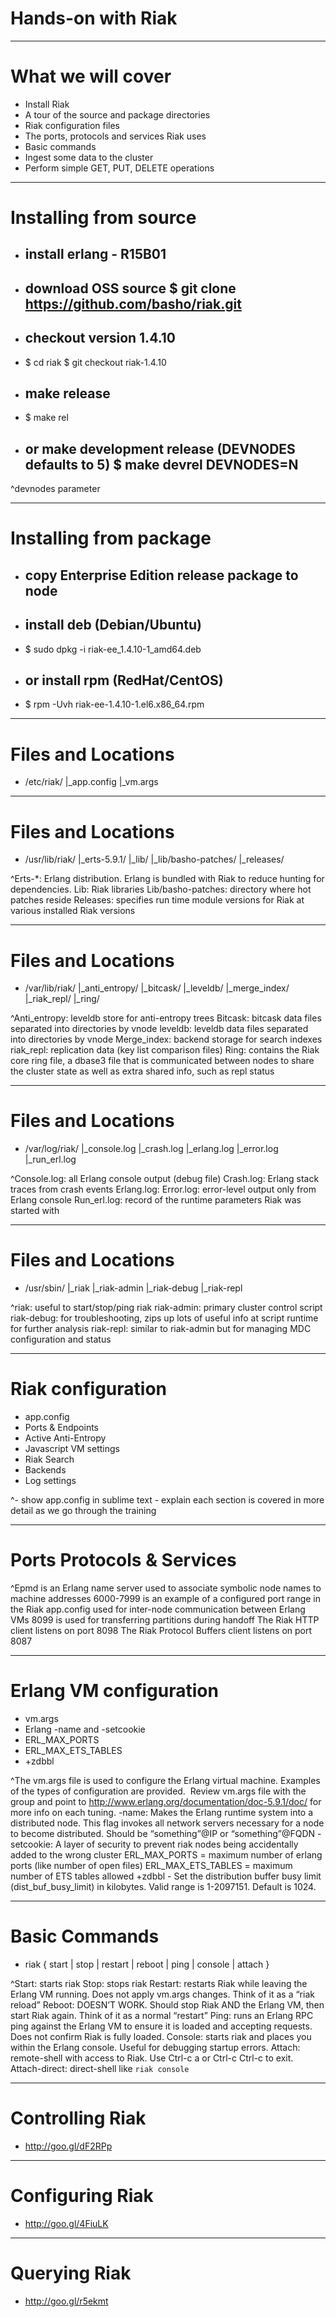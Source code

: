 # Hands-on with Riak

---

# What we will cover 

* Install Riak
* A tour of the source and package directories
* Riak configuration files
* The ports, protocols and services Riak uses
* Basic commands
* Ingest some data to the cluster
* Perform simple GET, PUT, DELETE operations

---

# Installing from source

* ## install erlang - R15B01
* ## download OSS source $ git clone https://github.com/basho/riak.git
* ## checkout version 1.4.10
* $ cd riak $ git checkout riak-1.4.10
* ## make release
* $ make rel
* ## or make development release (DEVNODES defaults to 5) $ make devrel DEVNODES=N

^devnodes parameter 

---

# Installing from package

* ## copy Enterprise Edition release package to node
* ## install deb (Debian/Ubuntu)
* $ sudo dpkg -i riak-ee_1.4.10-1_amd64.deb
* ## or install rpm (RedHat/CentOS)
* $ rpm -Uvh riak-ee-1.4.10-1.el6.x86_64.rpm

---

# Files and Locations

* /etc/riak/ |_app.config |_vm.args

---

# Files and Locations

* /usr/lib/riak/ |_erts-5.9.1/ |_lib/ |_lib/basho-patches/ |_releases/

^Erts-*: Erlang distribution. Erlang is bundled with Riak to reduce hunting for dependencies. Lib: Riak libraries Lib/basho-patches: directory where hot patches reside Releases: specifies run time module versions for Riak at various installed Riak versions 

---

# Files and Locations

* /var/lib/riak/ |_anti_entropy/ |_bitcask/ |_leveldb/ |_merge_index/ |_riak_repl/ |_ring/ 

^Anti_entropy: leveldb store for anti-entropy trees Bitcask: bitcask data files separated into directories by vnode leveldb: leveldb data files separated into directories by vnode Merge_index: backend storage for search indexes riak_repl: replication data (key list comparison files) Ring: contains the Riak core ring file, a dbase3 file that is communicated between nodes to share the cluster state as well as extra shared info, such as repl status 

---

# Files and Locations

* /var/log/riak/ |_console.log |_crash.log |_erlang.log |_error.log |_run_erl.log

^Console.log: all Erlang console output (debug file) Crash.log: Erlang stack traces from crash events Erlang.log: Error.log: error-level output only from Erlang console Run_erl.log: record of the runtime parameters Riak was started with 

---

# Files and Locations

* /usr/sbin/ |_riak |_riak-admin |_riak-debug |_riak-repl

^riak: useful to start/stop/ping riak riak-admin: primary cluster control script riak-debug: for troubleshooting, zips up lots of useful info at script runtime for further analysis riak-repl: similar to riak-admin but for managing MDC configuration and status 

---

# Riak configuration

* app.config
* Ports & Endpoints
* Active Anti-Entropy
* Javascript VM settings
* Riak Search
* Backends
* Log settings

^- show app.config in sublime text - explain each section is covered in more detail as we go through the training 

---

# Ports Protocols & Services

^Epmd is an Erlang name server used to associate symbolic node names to machine addresses 6000-7999 is an example of a configured port range in the Riak app.config used for inter-node communication between Erlang VMs 8099 is used for transferring partitions during handoff The Riak HTTP client listens on port 8098 The Riak Protocol Buffers client listens on port 8087 

---

# Erlang VM configuration

* vm.args
* Erlang -name and -setcookie
* ERL_MAX_PORTS
* ERL_MAX_ETS_TABLES
* +zdbbl

^The vm.args file is used to configure the Erlang virtual machine. Examples of the types of configuration are provided.  Review vm.args file with the group and point to http://www.erlang.org/documentation/doc-5.9.1/doc/ for more info on each tuning. -name: Makes the Erlang runtime system into a distributed node. This flag invokes all network servers necessary for a node to become distributed. Should be “something”@IP or “something”@FQDN -setcookie: A layer of security to prevent riak nodes being accidentally added to the wrong cluster ERL_MAX_PORTS = maximum number of erlang ports (like number of open files) ERL_MAX_ETS_TABLES = maximum number of ETS tables allowed +zdbbl - Set the distribution buffer busy limit (dist_buf_busy_limit) in kilobytes. Valid range is 1-2097151. Default is 1024. 

---

# Basic Commands

* riak { start | stop | restart | reboot | ping | console | attach }

^Start: starts riak Stop: stops riak Restart: restarts Riak while leaving the Erlang VM running. Does not apply vm.args changes. Think of it as a “riak reload” Reboot: DOESN’T WORK. Should stop Riak AND the Erlang VM, then start Riak again. Think of it as a normal “restart” Ping: runs an Erlang RPC ping against the Erlang VM to ensure it is loaded and accepting requests. Does not confirm Riak is fully loaded. Console: starts riak and places you within the Erlang console. Useful for debugging startup errors. Attach: remote-shell with access to Riak. Use Ctrl-c a or Ctrl-c Ctrl-c to exit. Attach-direct: direct-shell like `riak console` 

---

# Controlling Riak

* http://goo.gl/dF2RPp

---

# Configuring Riak

* http://goo.gl/4FiuLK

---

# Querying Riak

* http://goo.gl/r5ekmt



